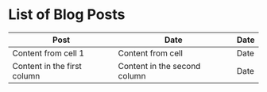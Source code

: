 # List of Blog Posts

 
 
 
 
 Post                       | Date                          | Date 
------------                | -------------                 |-------------
Content from cell 1         | Content from cell             | Date 
Content in the first column | Content in the second column  | Date 
